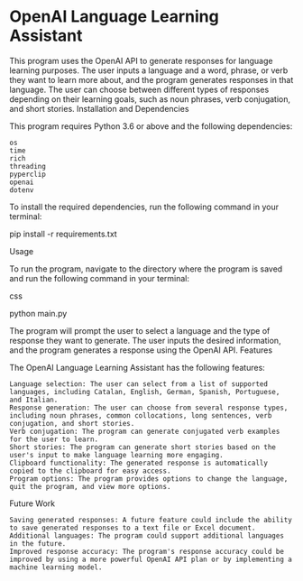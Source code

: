 # OpenAI Language Learning Assistant

This program uses the OpenAI API to generate responses for language learning purposes. The user inputs a language and a word, phrase, or verb they want to learn more about, and the program generates responses in that language. The user can choose between different types of responses depending on their learning goals, such as noun phrases, verb conjugation, and short stories.
Installation and Dependencies

This program requires Python 3.6 or above and the following dependencies:

    os
    time
    rich
    threading
    pyperclip
    openai
    dotenv

To install the required dependencies, run the following command in your terminal:

pip install -r requirements.txt

Usage

To run the program, navigate to the directory where the program is saved and run the following command in your terminal:

css

python main.py

The program will prompt the user to select a language and the type of response they want to generate. The user inputs the desired information, and the program generates a response using the OpenAI API.
Features

The OpenAI Language Learning Assistant has the following features:

    Language selection: The user can select from a list of supported languages, including Catalan, English, German, Spanish, Portuguese, and Italian.
    Response generation: The user can choose from several response types, including noun phrases, common collocations, long sentences, verb conjugation, and short stories.
    Verb conjugation: The program can generate conjugated verb examples for the user to learn.
    Short stories: The program can generate short stories based on the user's input to make language learning more engaging.
    Clipboard functionality: The generated response is automatically copied to the clipboard for easy access.
    Program options: The program provides options to change the language, quit the program, and view more options.

Future Work

    Saving generated responses: A future feature could include the ability to save generated responses to a text file or Excel document.
    Additional languages: The program could support additional languages in the future.
    Improved response accuracy: The program's response accuracy could be improved by using a more powerful OpenAI API plan or by implementing a machine learning model.
